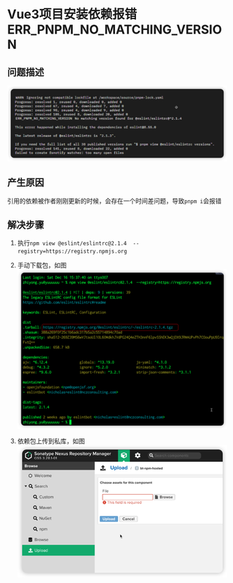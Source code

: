 # Vue3项目安装依赖报错ERR_PNPM_NO_MATCHING_VERSION
## 问题描述
![# Vue3项目安装依赖报错ERR_PNPM_NO_MATCHING_VERSION](./images/1.png)

## 产生原因
引用的依赖被作者刚刚更新的时候，会存在一个时间差问题，导致`pnpm i`会报错

## 解决步骤
1. 执行`npm view @eslint/eslintrc@2.1.4  --registry=https://registry.npmjs.org`
2. 手动下载包，如图
![# 手动下载包，如图](./images/2.png)
   
3. 依赖包上传到私库，如图
![# 手动下载包，如图](./images/3.png)
